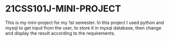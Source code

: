 # 21CSS101J-MINI-PROJECT
This is my mini-project for my 1st semester. 
In this project I used python and mysql to get input from the user, to store it in mysql database, then change and display the result according to the requirements.
